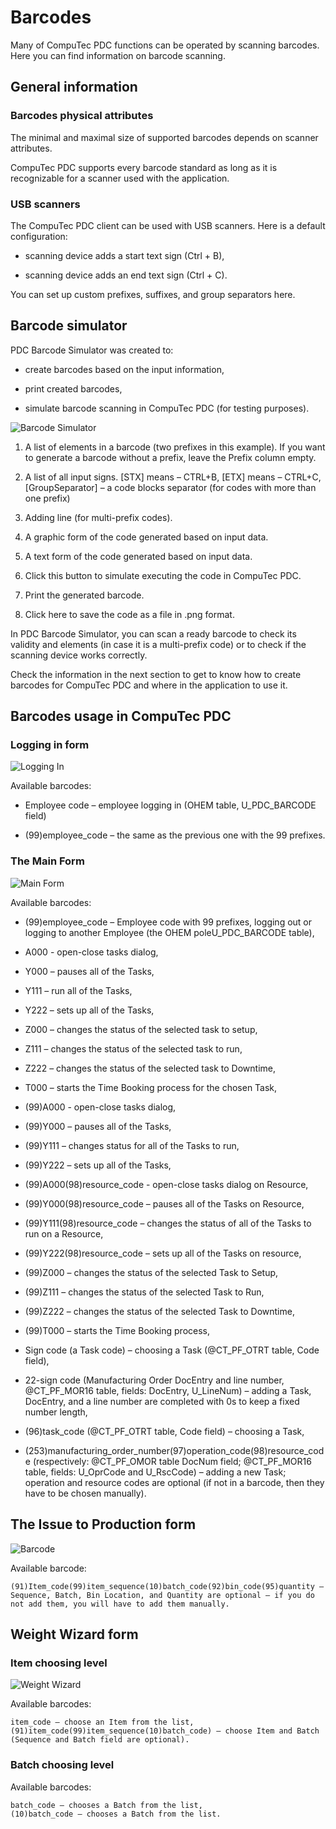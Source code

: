 # Barcodes

Many of CompuTec PDC functions can be operated by scanning barcodes. Here you can find information on barcode scanning.

## General information

### Barcodes physical attributes

The minimal and maximal size of supported barcodes depends on scanner attributes.

CompuTec PDC supports every barcode standard as long as it is recognizable for a scanner used with the application.

### USB scanners

The CompuTec PDC client can be used with USB scanners. Here is a default configuration:

- scanning device adds a start text sign (Ctrl + B),

- scanning device adds an end text sign (Ctrl + C).

You can set up custom prefixes, suffixes, and group separators here.

## Barcode simulator

PDC Barcode Simulator was created to:

- create barcodes based on the input information,

- print created barcodes,

- simulate barcode scanning in CompuTec PDC (for testing purposes).

<!-- Click to [here](./media/PDC%20Barcode%20Simulator.zip) download Barcode Simulator. -->

![Barcode Simulator](./media/barcode-simulator.png)

1. A list of elements in a barcode (two prefixes in this example). If you want to generate a barcode without a prefix, leave the Prefix column empty.

2. A list of all input signs. [STX] means – CTRL+B, [ETX] means – CTRL+C, [GroupSeparator] – a code blocks separator (for codes with more than one prefix)

3. Adding line (for multi-prefix codes).

4. A graphic form of the code generated based on input data.

5. A text form of the code generated based on input data.

6. Click this button to simulate executing the code in CompuTec PDC.

7. Print the generated barcode.

8. Click here to save the code as a file in .png format.

In PDC Barcode Simulator, you can scan a ready barcode to check its validity and elements (in case it is a multi-prefix code) or to check if the scanning device works correctly.

Check the information in the next section to get to know how to create barcodes for CompuTec PDC and where in the application to use it.

## Barcodes usage in CompuTec PDC

### Logging in form

![Logging In](./media/pdc-logging-in.png)

Available barcodes:

- Employee code – employee logging in (OHEM table, U_PDC_BARCODE field)

- (99)employee_code – the same as the previous one with the 99 prefixes.

### The Main Form

![Main Form](./media/pdc-main-form.png)

Available barcodes:

- (99)employee_code – Employee code with 99 prefixes, logging out or logging to another Employee (the OHEM poleU_PDC_BARCODE table),

- A000 - open-close tasks dialog,

- Y000 – pauses all of the Tasks,

- Y111 – run all of the Tasks,

- Y222 – sets up all of the Tasks,

- Z000 – changes the status of the selected task to setup,

- Z111 – changes the status of the selected task to run,

- Z222 – changes the status of the selected task to Downtime,

- T000 – starts the Time Booking process for the chosen Task,

- (99)A000 - open-close tasks dialog,

- (99)Y000 – pauses all of the Tasks,

- (99)Y111 – changes status for all of the Tasks to run,

- (99)Y222 – sets up all of the Tasks,

- (99)A000(98)resource_code - open-close tasks dialog on Resource,

- (99)Y000(98)resource_code – pauses all of the Tasks on Resource,

- (99)Y111(98)resource_code – changes the status of all of the Tasks to run on a Resource,

- (99)Y222(98)resource_code – sets up all of the Tasks on resource,

- (99)Z000 – changes the status of the selected Task to Setup,

- (99)Z111 – changes the status of the selected Task to Run,

- (99)Z222 – changes the status of the selected Task to Downtime,

- (99)T000 – starts the Time Booking process,

- Sign code (a Task code) – choosing a Task (@CT_PF_OTRT table, Code field),

- 22-sign code (Manufacturing Order DocEntry and line number, @CT_PF_MOR16 table, fields: DocEntry, U_LineNum) – adding a Task, DocEntry, and a line number are completed with 0s to keep a fixed number length,

- (96)task_code (@CT_PF_OTRT table, Code field) – choosing a Task,

- (253)manufacturing_order_number(97)operation_code(98)resource_code (respectively: @CT_PF_OMOR table DocNum field; @CT_PF_MOR16 table, fields: U_OprCode and U_RscCode) – adding a new Task; operation and resource codes are optional (if not in a barcode, then they have to be chosen manually).

## The Issue to Production form

![Barcode](./media/barcode.png)

Available barcode:

    (91)Item_code(99)item_sequence(10)batch_code(92)bin_code(95)quantity – Sequence, Batch, Bin Location, and Quantity are optional – if you do not add them, you will have to add them manually.

## Weight Wizard form

### Item choosing level

![Weight Wizard](./media/weight-wizard.png)

Available barcodes:

    item_code – choose an Item from the list,
    (91)item_code(99)item_sequence(10)batch_code) – choose Item and Batch (Sequence and Batch field are optional).

### Batch choosing level

Available barcodes:

    batch_code – chooses a Batch from the list,
    (10)batch_code – chooses a Batch from the list.
